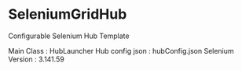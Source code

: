 # SeleniumGridHub
Configurable Selenium Hub Template

Main Class : HubLauncher
Hub config json : hubConfig.json
Selenium Version : 3.141.59
